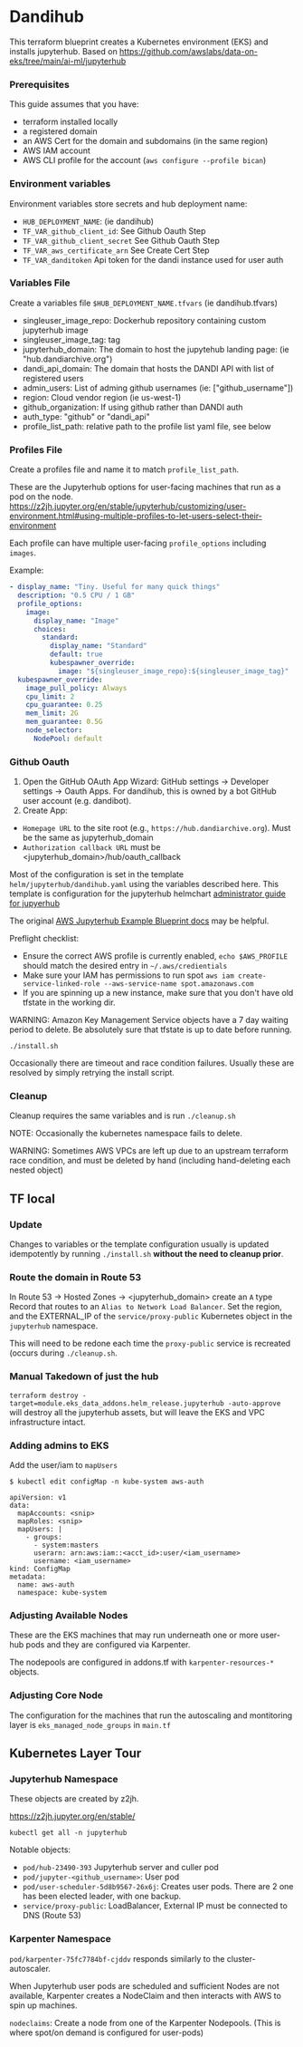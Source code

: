# Dandihub

This terraform blueprint creates a Kubernetes environment (EKS) and installs jupyterhub.
Based on https://github.com/awslabs/data-on-eks/tree/main/ai-ml/jupyterhub

### Prerequisites

This guide assumes that you have:
 - terraform installed locally
 - a registered domain
 - an AWS Cert for the domain and subdomains (in the same region)
 - AWS IAM account
 - AWS CLI profile for the account (`aws configure --profile bican`)

### Environment variables

Environment variables store secrets and hub deployment name:
  - `HUB_DEPLOYMENT_NAME`: (ie dandihub)
  - `TF_VAR_github_client_id`: See Github Oauth Step
  - `TF_VAR_github_client_secret` See Github Oauth Step
  - `TF_VAR_aws_certificate_arn` See Create Cert Step
  - `TF_VAR_danditoken` Api token for the dandi instance used for user auth

### Variables File

Create a variables file `$HUB_DEPLOYMENT_NAME.tfvars` (ie dandihub.tfvars)

 - singleuser_image_repo: Dockerhub repository containing custom jupyterhub image
 - singleuser_image_tag: tag
 - jupyterhub_domain: The domain to host the jupytehub landing page: (ie "hub.dandiarchive.org")
 - dandi_api_domain: The domain that hosts the DANDI API with list of registered users
 - admin_users: List of adming github usernames (ie: ["github_username"])
 - region: Cloud vendor region (ie us-west-1)
 - github_organization: If using github rather than DANDI auth
 - auth_type: "github" or "dandi_api"
 - profile_list_path: relative path to the profile list yaml file, see below

### Profiles File

Create a profiles file and name it to match `profile_list_path`.

These are the Jupyterhub options for user-facing machines that run as a pod on the node.
https://z2jh.jupyter.org/en/stable/jupyterhub/customizing/user-environment.html#using-multiple-profiles-to-let-users-select-their-environment

Each profile can have multiple user-facing `profile_options` including `images`.

Example:

```yaml
- display_name: "Tiny. Useful for many quick things"
  description: "0.5 CPU / 1 GB"
  profile_options:
    image:
      display_name: "Image"
      choices:
        standard:
          display_name: "Standard"
          default: true
          kubespawner_override:
            image: "${singleuser_image_repo}:${singleuser_image_tag}"
  kubespawner_override:
    image_pull_policy: Always
    cpu_limit: 2
    cpu_guarantee: 0.25
    mem_limit: 2G
    mem_guarantee: 0.5G
    node_selector:
      NodePool: default
```


### Github Oauth

1. Open the GitHub OAuth App Wizard: GitHub settings -> Developer settings -> Oauth Apps.
   For dandihub, this is owned by a bot GitHub user account (e.g. dandibot).
2. Create App:
  - `Homepage URL` to the site root (e.g., `https://hub.dandiarchive.org`). Must be the same as jupyterhub_domain
  - `Authorization callback URL` must be <jupyterhub_domain>/hub/oauth_callback


Most of the configuration is set in the template `helm/jupyterhub/dandihub.yaml` using the variables described here.
This template is configuration for the jupyterhub helmchart [administrator guide for jupyerhub](https://z2jh.jupyter.org/en/stable/administrator/index.html)


The original [AWS Jupyterhub Example Blueprint docs](https://awslabs.github.io/data-on-eks/docs/blueprints/ai-ml/jupyterhub) may be helpful.



Preflight checklist:

 - Ensure the correct AWS profile is currently enabled, `echo $AWS_PROFILE` should match the desired entry in `~/.aws/credientials`
 - Make sure your IAM has permissions to run spot `aws iam create-service-linked-role --aws-service-name spot.amazonaws.com`
 - If you are spinning up a new instance, make sure that you don't have old tfstate in the working dir.


WARNING: Amazon Key Management Service objects have a 7 day waiting period to delete.
Be absolutely sure that tfstate is up to date before running.

`./install.sh`

Occasionally there are timeout and race condition failures.
Usually these are resolved by simply retrying the install script.


### Cleanup

Cleanup requires the same variables and is run `./cleanup.sh`

NOTE: Occasionally the kubernetes namespace fails to delete.

WARNING: Sometimes AWS VPCs are left up due to an upstream terraform race condition, and must be deleted by hand (including hand-deleting each nested object)

## TF local

### Update

Changes to variables or the template configuration usually is updated idempotently by running
`./install.sh` **without the need to cleanup prior**.

### Route the domain in Route 53

In Route 53 -> Hosted Zones -> <jupyterhub_domain> create an `A` type Record that routes to an
`Alias to Network Load Balancer`. Set the region, and the EXTERNAL_IP of the `service/proxy-public`
Kubernetes object in the `jupyterhub` namespace.

This will need to be redone each time the `proxy-public` service is recreated (occurs during
`./cleanup.sh`.

### Manual Takedown of just the hub

`terraform destroy -target=module.eks_data_addons.helm_release.jupyterhub -auto-approve` will
destroy all the jupyterhub assets, but will leave the EKS and VPC infrastructure intact.

### Adding admins to EKS

Add the user/iam to `mapUsers`

`$ kubectl edit configMap -n kube-system aws-auth`

```
apiVersion: v1
data:
  mapAccounts: <snip>
  mapRoles: <snip>
  mapUsers: |
    - groups:
      - system:masters
      userarn: arn:aws:iam::<acct_id>:user/<iam_username>
      username: <iam_username>
kind: ConfigMap
metadata:
  name: aws-auth
  namespace: kube-system
```

### Adjusting Available Nodes

These are the EKS machines that may run underneath one or more user-hub pods and they are configured via Karpenter.

The nodepools are configured in addons.tf with `karpenter-resources-*` objects.

### Adjusting Core Node

The configuration for the machines that run the autoscaling and montitoring layer is `eks_managed_node_groups` in `main.tf`

## Kubernetes Layer Tour

### Jupyterhub Namespace

These objects are created by z2jh.

https://z2jh.jupyter.org/en/stable/

`kubectl get all -n jupyterhub`

Notable objects:

  - `pod/hub-23490-393` Jupyterhub server and culler pod
  - `pod/jupyter-<github_username>`: User pod
  - `pod/user-scheduler-5d8b9567-26x6j`: Creates user pods. There are 2 one has been elected leader, with one backup.
  - `service/proxy-public`: LoadBalancer, External IP must be connected to DNS (Route 53)

### Karpenter Namespace

`pod/karpenter-75fc7784bf-cjddv` responds similarly to the cluster-autoscaler.

When Jupyterhub user pods are scheduled and sufficient Nodes are not available, Karpenter creates a NodeClaim and then interacts with AWS to spin up machines.

  `nodeclaims`: Create a node from one of the Karpenter Nodepools. (This is where spot/on demand is configured for user-pods)
